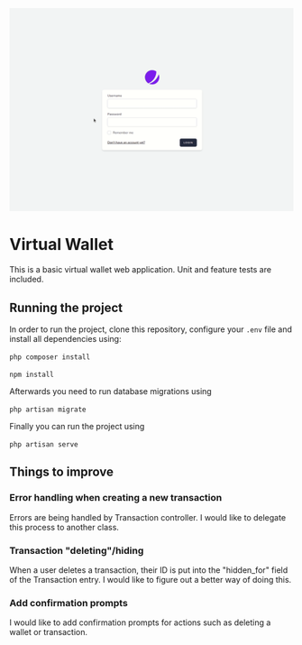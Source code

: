 ![gif of project in action](https://github.com/JanisLeja96/VirtualWallet/blob/master/VirtualWallet.gif)

# Virtual Wallet

This is a basic virtual wallet web application. Unit and feature tests are included.
  
## Running the project

In order to run the project, clone this repository, configure your `.env` file and install all dependencies using:

`php composer install`

`npm install`

Afterwards you need to run database migrations using  

`php artisan migrate`

Finally you can run the project using  

`php artisan serve` 

## Things to improve  

### Error handling when creating a new transaction  

Errors are being handled by Transaction controller. I would like to delegate this process to another class.

### Transaction "deleting"/hiding

When a user deletes a transaction, their ID is put into the "hidden_for" field of the Transaction entry.
I would like to figure out a better way of doing this.

### Add confirmation prompts

I would like to add confirmation prompts for actions such as deleting a wallet or transaction.

